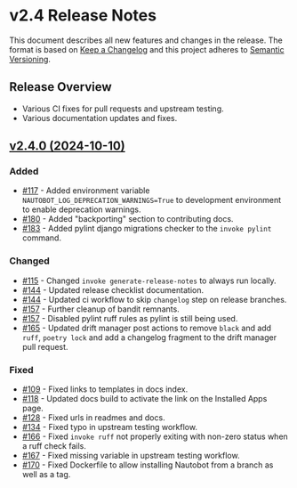 # v2.4 Release Notes

This document describes all new features and changes in the release. The format is based on [Keep a Changelog](https://keepachangelog.com/en/1.0.0/) and this project adheres to [Semantic Versioning](https://semver.org/spec/v2.0.0.html).

## Release Overview

- Various CI fixes for pull requests and upstream testing.
- Various documentation updates and fixes.

## [v2.4.0 (2024-10-10)](https://github.com/nautobot/cookiecutter-nautobot-app/releases/tag/v2.4.0)

### Added

- [#117](https://github.com/nautobot/cookiecutter-nautobot-app/issues/117) - Added environment variable `NAUTOBOT_LOG_DEPRECATION_WARNINGS=True` to development environment to enable deprecation warnings.
- [#180](https://github.com/nautobot/cookiecutter-nautobot-app/issues/180) - Added "backporting" section to contributing docs.
- [#183](https://github.com/nautobot/cookiecutter-nautobot-app/issues/183) - Added pylint django migrations checker to the `invoke pylint` command.

### Changed

- [#115](https://github.com/nautobot/cookiecutter-nautobot-app/issues/115) - Changed `invoke generate-release-notes` to always run locally.
- [#144](https://github.com/nautobot/cookiecutter-nautobot-app/issues/144) - Updated release checklist documentation.
- [#144](https://github.com/nautobot/cookiecutter-nautobot-app/issues/144) - Updated ci workflow to skip `changelog` step on release branches.
- [#157](https://github.com/nautobot/cookiecutter-nautobot-app/issues/157) - Further cleanup of bandit remnants.
- [#157](https://github.com/nautobot/cookiecutter-nautobot-app/issues/157) - Disabled pylint ruff rules as pylint is still being used.
- [#165](https://github.com/nautobot/cookiecutter-nautobot-app/issues/165) - Updated drift manager post actions to remove `black` and add `ruff`, `poetry lock` and add a changelog fragment to the drift manager pull request.

### Fixed

- [#109](https://github.com/nautobot/cookiecutter-nautobot-app/issues/109) - Fixed links to templates in docs index.
- [#118](https://github.com/nautobot/cookiecutter-nautobot-app/issues/118) - Updated docs build to activate the link on the Installed Apps page.
- [#128](https://github.com/nautobot/cookiecutter-nautobot-app/issues/128) - Fixed urls in readmes and docs.
- [#134](https://github.com/nautobot/cookiecutter-nautobot-app/issues/134) - Fixed typo in upstream testing workflow.
- [#166](https://github.com/nautobot/cookiecutter-nautobot-app/issues/166) - Fixed `invoke ruff` not properly exiting with non-zero status when a ruff check fails.
- [#167](https://github.com/nautobot/cookiecutter-nautobot-app/issues/167) - Fixed missing variable in upstream testing workflow.
- [#170](https://github.com/nautobot/cookiecutter-nautobot-app/issues/170) - Fixed Dockerfile to allow installing Nautobot from a branch as well as a tag.
